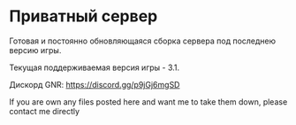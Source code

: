 # Приватный сервер
Готовая и постоянно обновляющаяся сборка сервера под последнею версию игры.

Текущая поддерживаемая версия игры - 3.1.

Дискорд GNR: https://discord.gg/p9jGj6mgSD

If you are own any files posted here and want me to take them down, please contact me directly

